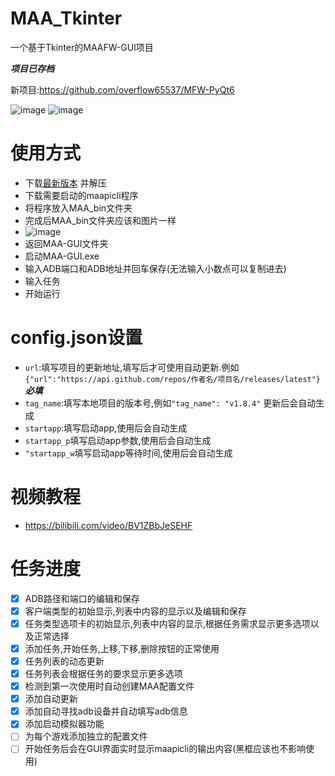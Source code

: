 # MAA_Tkinter
一个基于Tkinter的MAAFW-GUI项目

***项目已存档***

新项目:https://github.com/overflow65537/MFW-PyQt6

![image](/示例图片/maa主界面A.png)
![image](/示例图片/maa主界面B.png)
# 使用方式
- 下载[最新版本](https://github.com/overflow65537/Tkinter_MAA-GUI/releases) 并解压
- 下载需要启动的maapicli程序
- 将程序放入MAA_bin文件夹
- 完成后MAA_bin文件夹应该和图片一样
- ![image](/示例图片/MAA_bin图片.png)
- 返回MAA-GUI文件夹
- 启动MAA-GUI.exe
- 输入ADB端口和ADB地址并回车保存(无法输入小数点可以复制进去)
- 输入任务
- 开始运行
  
# config.json设置
- ```url```:填写项目的更新地址,填写后才可使用自动更新.例如```{"url":"https://api.github.com/repos/作者名/项目名/releases/latest"}``` ***必填***
- ```tag_name```:填写本地项目的版本号,例如```"tag_name": "v1.8.4"``` 更新后会自动生成
- ```startapp```:填写启动app,使用后会自动生成
- ```startapp_p```填写启动app参数,使用后会自动生成
- ```"startapp_w```填写启动app等待时间,使用后会自动生成
# 视频教程
- https://bilibili.com/video/BV1ZBbJeSEHF
# 任务进度
- [x] ADB路径和端口的编辑和保存
- [x] 客户端类型的初始显示,列表中内容的显示以及编辑和保存
- [x] 任务类型选项卡的初始显示,列表中内容的显示,根据任务需求显示更多选项以及正常选择
- [x] 添加任务,开始任务,上移,下移,删除按钮的正常使用
- [x] 任务列表的动态更新
- [x] 任务列表会根据任务的要求显示更多选项
- [x] 检测到第一次使用时自动创建MAA配置文件
- [x] 添加自动更新
- [x] 添加自动寻找adb设备并自动填写adb信息
- [x] 添加启动模拟器功能
- [ ] 为每个游戏添加独立的配置文件
- [ ] 开始任务后会在GUI界面实时显示maapicli的输出内容(黑框应该也不影响使用)
